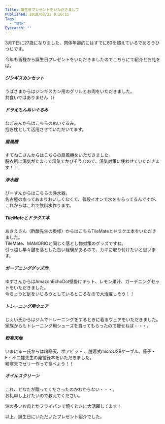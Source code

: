 ```yaml
---
Title: 誕生日プレゼントをいただきまして
Published: 2018/03/22 0:26:15
Tags:
  - "雑記"
Eyecatch: ""
---
```

3月11日に27歳になりました、肉体年齢的にはすでに60を超えているであろうひつじです。  


今年も皆様から誕生日プレゼントをいただきましたのでこちらにて紹介とお礼をば。  





##### ジンギスカンセット  
<?# Twitter 971404108732145664 /?>

<?# Twitter 972303240359366656 /?>

うぱさまからはジンギスカン用のグリルとお肉をいただきました。  
共食いではありません（（  

<?# AmazonAffiliate B001KN53SA /?>
<?# AmazonAffiliate B00CTJZ4JM /?>

##### ドラえもんぬいぐるみ  

<?# Twitter 971748371915456512 /?>
なごみんからはこちらのぬいぐるみ。  
抱き枕として活用させていただいてます。  

<?# AmazonAffiliate B01LWQ4KTK /?>

##### 扇風機

<?# Twitter 972304310204694528 /?>

すてねこさんからはこちらの扇風機をいただきました。  
脱衣所に湯気がたまって湿気でかびそうなので、湯気対策に使わせていただきます！！  

<?# AmazonAffiliate B01G6R8CMI /?>

##### 浄水器

<?# Twitter 972305602008440832 /?>

ぴーすんからはこちらの浄水器。  
名古屋の水ってあまりおいしくなくて、普段イオンで水をもらってるんですが、これからはこれで飲料水作ります。  

<?# AmazonAffiliate B00KGR3E14 /?>

##### TileMateとドラクエ本

<?# Twitter 972306954591748101 /?>

あきえさん（酢酸先生の奥様）からはこちらTileMateとドラクエ本をいただきました。  
TileMate、MAMORIOと同じく落とし物対策のグッズですね。  
引っ越し早々鍵を落とした苦い経験があるので、カギに取り付けたいと思います。  

<?# AmazonAffiliate B077YQB7BS /?>

<?# AmazonAffiliate 4757550456 /?>

##### ガーデニンググッズ他

<?# Twitter 972687654419492864 /?>

ゆずさんからはAmazonEchoDot壁掛けキット、レモン果汁、ガーデニングセットをいただきました。  
今ちょうど庭をいじろうとしているところなので大活躍しそう！！  

<?# AmazonAffiliate B0015XN5BC /?>
<?# AmazonAffiliate B00IFQQ5LO /?>
<?# AmazonAffiliate B078JFLR75 /?>

##### トレーニング用ウェア  

<?# Twitter 973154503938654208 /?>
じぇい氏からはジムでトレーニングをするときに着るウェアをいただきました。  
家族からもトレーニング用シューズを買ってもらったので痩せねば・・・。  

<?# AmazonAffiliate B073CK4VXB /?>

<?# AmazonAffiliate B072M6S6G6 /?>

##### 粉寒天他

<?# Twitter 976075726452506624 /?>

いまにゅー氏からは粉寒天、ボアビット 、脱着式microUSBケーブル、藤子・F・不二雄先生の発言録本をいただきました。  
粉寒天でゼリー作って食べよう！！  

<?# AmazonAffiliate B003EIHYXQ /?>
<?# AmazonAffiliate B06XGW8X5V /?>
<?# AmazonAffiliate 4098252023 /?>
<?# AmazonAffiliate B004Y6DIOG /?>

##### オイルスクリーン
<?# Twitter 975279798279839744 /?>
 
これ、どなたが贈ってくださったのかわからない・・・。  
お礼申し上げたいので教えてください。  

油の多いお肉とかフライパンで焼くときに大活躍してます！  

<?# AmazonAffiliate B004D2G7JE /?>

以上、誕生日にいただいたプレゼント紹介でした。  

